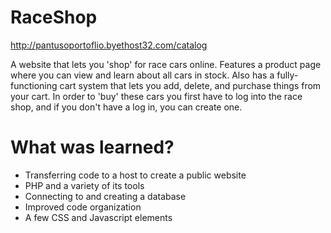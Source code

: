 # RaceShop

http://pantusoportoflio.byethost32.com/catalog

A website that lets you 'shop' for race cars online. Features a product page where you can view and learn about all cars in stock. Also has a fully-functioning cart system that lets you add, delete, and purchase things from your cart. In order to 'buy' these cars you first have to log into the race shop, and if you don't have a log in, you can create one.

# What was learned?

* Transferring code to a host to create a public website
* PHP and a variety of its tools
* Connecting to and creating a database
* Improved code organization
* A few CSS and Javascript elements
